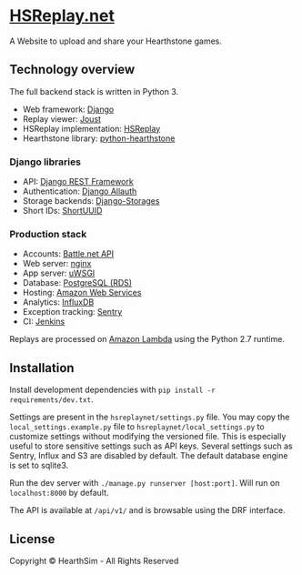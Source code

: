 # [HSReplay.net](https://hsreplay.net)

A Website to upload and share your Hearthstone games.


## Technology overview

The full backend stack is written in Python 3.

* Web framework: [Django](https://www.djangoproject.com/)
* Replay viewer: [Joust](https://github.com/HearthSim/joust/)
* HSReplay implementation: [HSReplay](https://github.com/HearthSim/hsreplay)
* Hearthstone library: [python-hearthstone](https://github.com/HearthSim/python-hearthstone)


### Django libraries

* API: [Django REST Framework](http://www.django-rest-framework.org/)
* Authentication: [Django Allauth](https://github.com/pennersr/django-allauth)
* Storage backends: [Django-Storages](https://github.com/jschneier/django-storages)
* Short IDs: [ShortUUID](https://github.com/stochastic-technologies/shortuuid)


### Production stack

* Accounts: [Battle.net API](https://dev.battle.net/)
* Web server: [nginx](https://nginx.org/)
* App server: [uWSGI](https://uwsgi-docs.readthedocs.io/en/latest/)
* Database: [PostgreSQL (RDS)](https://aws.amazon.com/rds/postgresql/)
* Hosting: [Amazon Web Services](https://aws.amazon.com/)
* Analytics: [InfluxDB](https://influxdata.com/)
* Exception tracking: [Sentry](https://getsentry.com/)
* CI: [Jenkins](https://jenkins.io/)

Replays are processed on [Amazon Lambda](https://aws.amazon.com/lambda/details/)
using the Python 2.7 runtime.


## Installation

Install development dependencies with `pip install -r requirements/dev.txt`.

Settings are present in the `hsreplaynet/settings.py` file. You may copy the
`local_settings.example.py` file to `hsreplaynet/local_settings.py` to
customize settings without modifying the versioned file. This is especially
useful to store sensitive settings such as API keys.
Several settings such as Sentry, Influx and S3 are disabled by default. The
default database engine is set to sqlite3.

Run the dev server with `./manage.py runserver [host:port]`. Will run on
`localhost:8000` by default.

The API is available at `/api/v1/` and is browsable using the DRF interface.


## License

Copyright © HearthSim - All Rights Reserved

